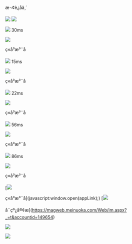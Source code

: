 æ¬¢è¿åä¸´



![](img/logo.gif)
![](img/sub.png)

![](img/wifi.png)
30ms

![](img/right.png)

ç«å³æ³¨å

![](img/wifi.png)
15ms

![](img/right.png)

ç«å³æ³¨å

![](img/wifi.png)
22ms

![](img/right.png)

ç«å³æ³¨å

![](img/wifi.png)
56ms

![](img/right.png)

ç«å³æ³¨å

![](img/wifi.png)
86ms

![](img/right.png)

ç«å³æ³¨å

[![](img/app.png)

ç«å³æ³¨å](javascript:window.open(appLink);)
[![](img/kefu.png)

å¨çº¿å®¢æ](https://magweb.meinuoka.com/Web/im.aspx?_=t&accountid=149654)

![](img/downLogo.png)

[![](/img/078fea_750x144.jpg)](#)